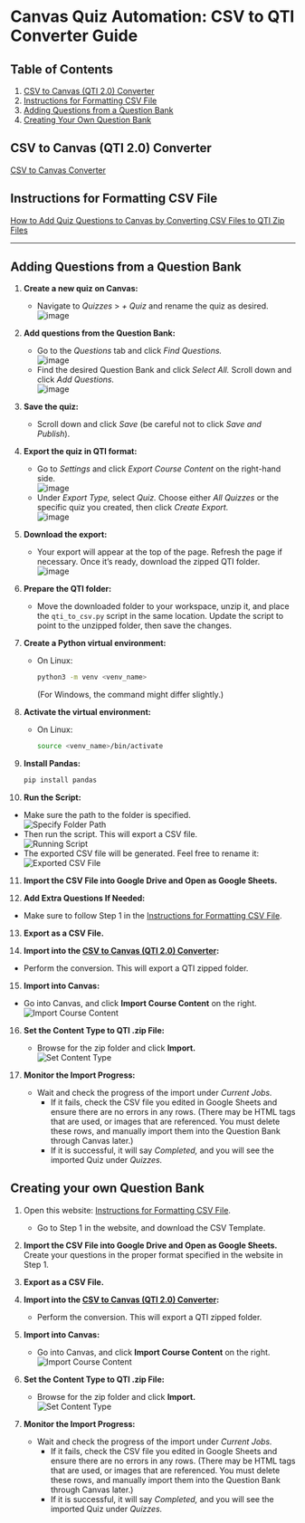 # Canvas Quiz Automation: CSV to QTI Converter Guide

## Table of Contents

1. [CSV to Canvas (QTI 2.0) Converter](#csv-to-canvas-qti-20-converter)
2. [Instructions for Formatting CSV File](#instructions-for-formatting-csv-file)
3. [Adding Questions from a Question Bank](#adding-questions-from-a-question-bank)
4. [Creating Your Own Question Bank](#creating-your-own-question-bank)

## CSV to Canvas (QTI 2.0) Converter
[CSV to Canvas Converter](https://canconvert.k-state.edu/qti/)

## Instructions for Formatting CSV File
[How to Add Quiz Questions to Canvas by Converting CSV Files to QTI Zip Files](https://dl.sps.northwestern.edu/canvas/2021/06/add-quiz-questions-to-canvas-by-converting-csv-files-to-qti-zip-files/)

---

## Adding Questions from a Question Bank

1. **Create a new quiz on Canvas:**  
   - Navigate to *Quizzes* > *+ Quiz* and rename the quiz as desired.  
     ![image](https://github.com/user-attachments/assets/358c7c12-b985-423c-9c59-b307a778f49e)
     
2. **Add questions from the Question Bank:**  
   - Go to the *Questions* tab and click *Find Questions.*  
     ![image](https://github.com/user-attachments/assets/8fc0a6d3-3805-4e07-91d8-db8989e9f711)  
   - Find the desired Question Bank and click *Select All.* Scroll down and click *Add Questions.*  
     ![image](https://github.com/user-attachments/assets/052d64ff-4704-40dd-8e60-107f3389a0ae)

3. **Save the quiz:**  
   - Scroll down and click *Save* (be careful not to click *Save and Publish*).  

4. **Export the quiz in QTI format:**  
   - Go to *Settings* and click *Export Course Content* on the right-hand side.  
     ![image](https://github.com/user-attachments/assets/023d5d40-ec09-414c-b151-c9de38eac2ff)  
   - Under *Export Type,* select *Quiz.* Choose either *All Quizzes* or the specific quiz you created, then click *Create Export.*  
     ![image](https://github.com/user-attachments/assets/19c3e717-8622-4257-8ac6-45fcf9007e3f)

5. **Download the export:**  
   - Your export will appear at the top of the page. Refresh the page if necessary. Once it’s ready, download the zipped QTI folder.  
     ![image](https://github.com/user-attachments/assets/13f157d1-379a-41fe-a732-efd473a147fd)

6. **Prepare the QTI folder:**  
   - Move the downloaded folder to your workspace, unzip it, and place the `qti_to_csv.py` script in the same location. Update the script to point to the unzipped folder, then save the changes.

7. **Create a Python virtual environment:**  
   - On Linux:  
     ```bash
     python3 -m venv <venv_name>
     ```  
     (For Windows, the command might differ slightly.)

8. **Activate the virtual environment:**  
   - On Linux:  
     ```bash
     source <venv_name>/bin/activate
     ```

9. **Install Pandas:**  
   ```bash
   pip install pandas

10. **Run the Script:**  
   - Make sure the path to the folder is specified.  
     ![Specify Folder Path](https://github.com/user-attachments/assets/16945ccd-8490-4fcf-99fd-d4776f6f705c)  
   - Then run the script. This will export a CSV file.  
     ![Running Script](https://github.com/user-attachments/assets/ea42b080-3496-44eb-b882-7e97fae1eadb)  
   - The exported CSV file will be generated. Feel free to rename it:  
     ![Exported CSV File](https://github.com/user-attachments/assets/b7304484-8952-4521-978d-42f1dab4c9f4)  

11. **Import the CSV File into Google Drive and Open as Google Sheets.**  

12. **Add Extra Questions If Needed:**  
   - Make sure to follow Step 1 in the [Instructions for Formatting CSV File](https://dl.sps.northwestern.edu/canvas/2021/06/add-quiz-questions-to-canvas-by-converting-csv-files-to-qti-zip-files/).

13. **Export as a CSV File.**  

14. **Import into the [CSV to Canvas (QTI 2.0) Converter](https://canconvert.k-state.edu/qti/):**  
   - Perform the conversion. This will export a QTI zipped folder.  

15. **Import into Canvas:**  
   - Go into Canvas, and click **Import Course Content** on the right.  
     ![Import Course Content](https://github.com/user-attachments/assets/023d5d40-ec09-414c-b151-c9de38eac2ff)  

16. **Set the Content Type to QTI .zip File:**  
    - Browse for the zip folder and click **Import.**  
      ![Set Content Type](https://github.com/user-attachments/assets/b7bb8f82-9f25-4ebb-b139-4e149d530e1b)  

17. **Monitor the Import Progress:**  
    - Wait and check the progress of the import under *Current Jobs.*  
      - If it fails, check the CSV file you edited in Google Sheets and ensure there are no errors in any rows.
        (There may be HTML tags that are used, or images that are referenced. You must delete these rows, and manually import them into the Question Bank through Canvas later.)
      - If it is successful, it will say *Completed,* and you will see the imported Quiz under *Quizzes.*  


## Creating your own Question Bank
1. Open this website: [Instructions for Formatting CSV File](https://dl.sps.northwestern.edu/canvas/2021/06/add-quiz-questions-to-canvas-by-converting-csv-files-to-qti-zip-files/).
   - Go to Step 1 in the website, and download the CSV Template.
    
2. **Import the CSV File into Google Drive and Open as Google Sheets.**  
Create your questions in the proper format specified in the website in Step 1.

3. **Export as a CSV File.**
  
4. **Import into the [CSV to Canvas (QTI 2.0) Converter](https://canconvert.k-state.edu/qti/):**  
   - Perform the conversion. This will export a QTI zipped folder.  

5. **Import into Canvas:**  
   - Go into Canvas, and click **Import Course Content** on the right.  
     ![Import Course Content](https://github.com/user-attachments/assets/023d5d40-ec09-414c-b151-c9de38eac2ff)  

6. **Set the Content Type to QTI .zip File:**  
    - Browse for the zip folder and click **Import.**  
      ![Set Content Type](https://github.com/user-attachments/assets/b7bb8f82-9f25-4ebb-b139-4e149d530e1b)  

7. **Monitor the Import Progress:**  
    - Wait and check the progress of the import under *Current Jobs.*  
      - If it fails, check the CSV file you edited in Google Sheets and ensure there are no errors in any rows.
        (There may be HTML tags that are used, or images that are referenced. You must delete these rows, and manually import them into the Question Bank through Canvas later.)
      - If it is successful, it will say *Completed,* and you will see the imported Quiz under *Quizzes.*  



